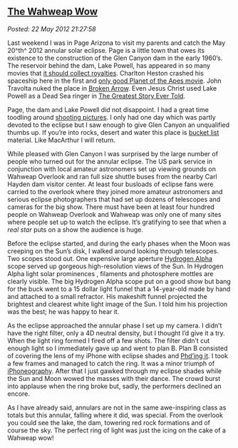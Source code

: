  
[The Wahweap Wow](https://bakerjd99.wordpress.com/2012/05/22/the-wahweap-wow/)
-----------------------------------------------------------------------------

*Posted: 22 May 2012 21:27:58*

Last weekend I was in Page Arizona to visit my parents and catch the May
20^th^ 2012 annular solar eclipse. Page is a little town that owes its
existence to the construction of the Glen Canyon dam in the early
1960’s. The reservoir behind the dam, Lake Powell, has appeared in so
many movies that [it should collect
royalties](https://www.lakepowellrealty.net/lake-powell-movies/).
Charlton Heston crashed his spaceship here in the first and [only good
Planet of the Apes
movie](https://en.wikipedia.org/wiki/Planet\_of\_the\_Apes\_(1968\_film)).
John Travolta nuked the place in [Broken
Arrow](https://www.imdb.com/title/tt0115759/). Even Jesus Christ used
Lake Powell as a Dead Sea ringer in [The Greatest Story Ever
Told](https://www.imdb.com/title/tt0059245/).

Page, the dam and Lake Powell did not disappoint. I had a great time
toodling around [shooting
pictures](https://conceptcontrol.smugmug.com/Trips/USA-and-Canada/Arizona-Toodling-1/7475075_MrjqMc).
I only had one day which was partly devoted to the eclipse but I saw
enough to give Glen Canyon an unqualified thumbs up. If you’re into
rocks, desert and water this place is [bucket
list](https://bucketlist.org/) material. Like MacArthur I will return.

While pleased with Glen Canyon I was surprised by the large number of
people who turned out for the annular eclipse. The US park service in
conjunction with local amateur astronomers set up viewing grounds on
Wahweap Overlook and ran full size shuttle buses from the nearby Carl
Hayden dam visitor center. At least four busloads of eclipse fans were
carried to the overlook where they joined more amateur astronomers and
serious eclipse photographers that had set up dozens of telescopes and
cameras for the big show. There must have been at least four hundred
people on Wahweap Overlook and Wahweap was only one of many sites where
people set up to watch the eclipse. It’s gratifying to see that when a
*real star* puts on a show the audience is huge.

Before the eclipse started, and during the early phases when the Moon
was creeping on the Sun’s disk, I walked around looking through
telescopes. Two scopes stood out. One expensive large aperture [Hydrogen
Alpha](https://www.astronomyknowhow.com/hydrogen-alpha.htm) scope served
up gorgeous high-resolution views of the Sun. In Hydrogen Alpha light
solar prominences , filaments and photosphere mottles are clearly
visible. The big Hydrogen Alpha scope put on a good show but bang for
the buck went to a 15 dollar light funnel that a 14-year-old made by
hand and attached to a small refractor. His makeshift funnel projected
the brightest and clearest white light image of the Sun. I told him his
projection was the best; he was happy to hear it.

As the eclipse approached the annular phase I set up my camera. I didn’t
have the right filter, only a 4D neutral density, but I thought I’d give
it a try. When the light ring formed I fired off a few shots. The filter
didn’t cut enough light so I immediately gave up and went to plan B.
Plan B consisted of covering the lens of my iPhone with eclipse shades
and [Phd’ing
it](https://bakerjd99.wordpress.com/2011/12/04/revenge-of-the-phd-camera/).
I took a few frames and managed to catch the ring. It was a minor
triumph of [iPhoneography](https://www.iphoneography.com/). After that I
just gawked through my eclipse shades while the Sun and Moon wowed the
masses with their dance. The crowd burst into applause when the ring
broke but, sadly, the performers declined an encore.

As I have already said, annulars are not in the same awe-inspiring class
as totals but this annular, falling where it did, was special. From the
overlook you could see the lake, the dam, towering red rock formations
and of course the sky. The perfect ring of light was just the icing on
the cake of a Wahweap wow!
